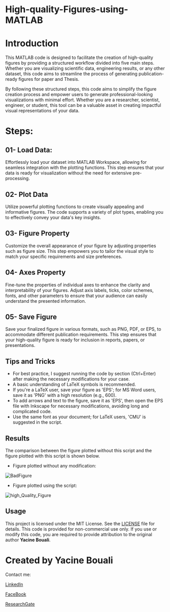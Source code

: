 # High-quality-Figures-using-MATLAB
# Introduction
This MATLAB code is designed to facilitate the creation of high-quality figures by providing a structured workflow divided into five main steps. Whether you are visualizing scientific data, engineering results, or any other dataset, this code aims to streamline the process of generating publication-ready figures for paper and Thesis.

By following these structured steps, this code aims to simplify the figure creation process and empower users to generate professional-looking visualizations with minimal effort. Whether you are a researcher, scientist, engineer, or student, this tool can be a valuable asset in creating impactful visual representations of your data.

# Steps:  
## 01- Load Data:
Effortlessly load your dataset into MATLAB Workspace, allowing for seamless integration with the plotting functions. This step ensures that your data is ready for visualization without the need for extensive pre-processing.

## 02- Plot Data
Utilize powerful plotting functions to create visually appealing and informative figures. The code supports a variety of plot types, enabling you to effectively convey your data's key insights.

## 03- Figure Property
Customize the overall appearance of your figure by adjusting properties such as  figure size. This step empowers you to tailor the visual style to match your specific requirements and size preferences.

## 04- Axes Property
Fine-tune the properties of individual axes to enhance the clarity and interpretability of your figures. Adjust axis labels, ticks, color schemes, fonts, and other parameters to ensure that your audience can easily understand the presented information.

## 05- Save Figure
Save your finalized figure in various formats, such as PNG, PDF, or EPS, to accommodate different publication requirements. This step ensures that your high-quality figure is ready for inclusion in reports, papers, or presentations.

## Tips and Tricks
* For best practice, I suggest running the code by section (Ctrl+Enter) after making the necessary modifications for your case.
* A basic understanding of LaTeX symbols is recommended.
* If you're a LaTeX user, save your figure as 'EPS'; for MS Word users, save it as 'PNG' with a high resolution (e.g., 600).
* To add arrows and text to the figure, save it as 'EPS', then open the EPS file with Inkscape for necessary modifications, avoiding long and complicated code.
* Use the same font as your document; for LaTeX users, 'CMU' is suggested in the script.


## Results
The comparison between the figure plotted without this script and the figure plotted with this script is shown below.
* Figure plotted without any modification:
  
![BadFigure](https://github.com/Yacine-Bouali/High-quality-Figures-using-MATLAB/assets/50526427/d4a6bfe5-d87b-4338-bfe3-1a81e9eb04cc)

* Figure plotted using the script:

![high_Quality_Figure](https://github.com/Yacine-Bouali/High-quality-Figures-using-MATLAB/assets/50526427/e433985a-eea1-4bec-8f10-8b11f1d2e10f)



## Usage
This project is licensed under the MIT License. See the [LICENSE](LICENSE) file for details.
This code is provided for non-commercial use only. If you use or modify this code, you are required to provide attribution to the original author **Yacine Bouali**.

# Created by Yacine Bouali
Contact me: 

[LinkedIn](https://www.linkedin.com/in/yacinebouali3538/)

[FaceBook](https://web.facebook.com/yacine.bouali.3538)

[ResearchGate](https://www.researchgate.net/profile/Yacine-Bouali)
